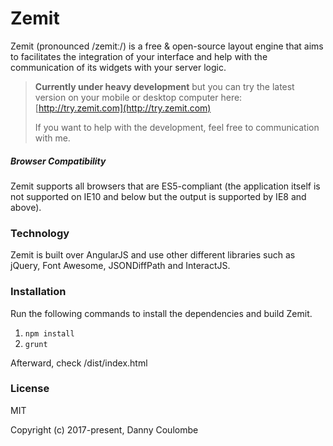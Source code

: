 # Zemit

Zemit \(pronounced /zemitː/\) is a free & open-source layout engine that aims to facilitates the integration of your interface and help with the communication of its widgets with your server logic.

> **Currently under heavy development** but you can try the latest version on your mobile or desktop computer here: [http://try.zemit.com](http://try.zemit.com)
>
> If you want to help with the development, feel free to communication with me.

##### Browser Compatibility

Zemit supports all browsers that are ES5-compliant \(the application itself is not supported on IE10 and below but the output is supported by IE8 and above\).

### Technology

Zemit is built over AngularJS and use other different libraries such as jQuery, Font Awesome, JSONDiffPath and InteractJS.

### Installation

Run the following commands to install the dependencies and build Zemit.

1. `npm install`
2. `grunt`

Afterward, check /dist/index.html 

### License

MIT

Copyright \(c\) 2017-present, Danny Coulombe

